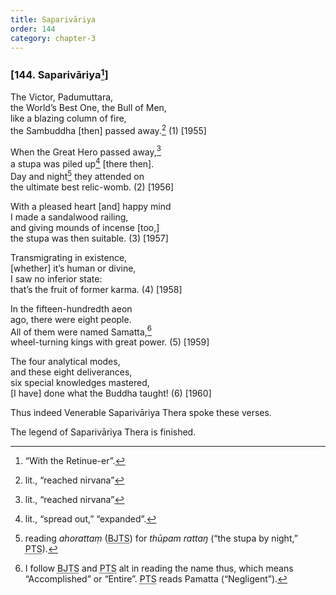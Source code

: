 ```yaml
---
title: Saparivāriya
order: 144
category: chapter-3
---
```


### \[144. Saparivāriya[^1]\]

The Victor, Padumuttara,  
the World’s Best One, the Bull of Men,  
like a blazing column of fire,  
the Sambuddha \[then\] passed away.[^2] (1) \[1955\]

When the Great Hero passed away,[^3]  
a stupa was piled up[^4] \[there then\].  
Day and night[^5] they attended on  
the ultimate best relic-womb. (2) \[1956\]

With a pleased heart \[and\] happy mind  
I made a sandalwood railing,  
and giving mounds of incense \[too,\]  
the stupa was then suitable. (3) \[1957\]

Transmigrating in existence,  
\[whether\] it’s human or divine,  
I saw no inferior state:  
that’s the fruit of former karma. (4) \[1958\]

In the fifteen-hundredth aeon  
ago, there were eight people.  
All of them were named Samatta,[^6]  
wheel-turning kings with great power. (5) \[1959\]

The four analytical modes,  
and these eight deliverances,  
six special knowledges mastered,  
\[I have\] done what the Buddha taught! (6) \[1960\]

Thus indeed Venerable Saparivāriya Thera spoke these verses.

The legend of Saparivāriya Thera is finished.

[^1]: “With the Retinue-er”.

[^2]: lit., “reached nirvana”

[^3]: lit., “reached nirvana”

[^4]: lit., “spread out,” “expanded”.

[^5]: reading *ahorattaṃ* (<abbr title="Buddha Jayanthi Tripitaka Series">BJTS</abbr>) for *thūpam rattaŋ* (“the stupa by night,” <abbr title="Pali Text Society">PTS</abbr>).

[^6]: I follow <abbr title="Buddha Jayanthi Tripitaka Series">BJTS</abbr> and <abbr title="Pali Text Society">PTS</abbr> alt in reading the name thus, which means “Accomplished” or “Entire”. <abbr title="Pali Text Society">PTS</abbr> reads Pamatta (“Negligent”).
